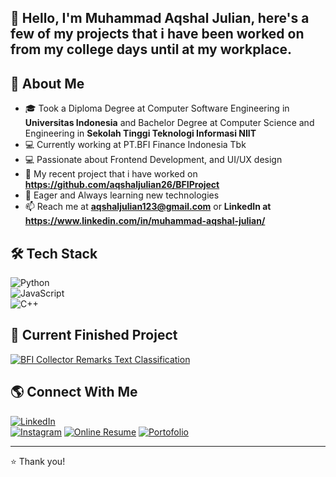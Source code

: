## 👋 Hello, I'm Muhammad Aqshal Julian, here's a few of my projects that i have been worked on from my college days until at my workplace.

## 🚀 About Me  
- 🎓 Took a Diploma Degree at Computer Software Engineering in **Universitas Indonesia** and Bachelor Degree at Computer Science and Engineering in **Sekolah Tinggi Teknologi Informasi NIIT**
- 💻 Currently working at PT.BFI Finance Indonesia Tbk
- 💻 Passionate about Frontend Development, and UI/UX design 
- 🎯 My recent project that i have worked on **https://github.com/aqshaljulian26/BFIProject**  
- 📖 Eager and Always learning new technologies 
- 📫 Reach me at **aqshaljulian123@gmail.com** or **LinkedIn at https://www.linkedin.com/in/muhammad-aqshal-julian/**  

## 🛠 Tech Stack  
![Python](https://img.shields.io/badge/Python-3776AB?style=for-the-badge&logo=python&logoColor=white)  
![JavaScript](https://img.shields.io/badge/JavaScript-F7DF1E?style=for-the-badge&logo=javascript&logoColor=black)    
![C++](https://img.shields.io/badge/C++-00599C?style=for-the-badge&logo=c%2B%2B&logoColor=white)  
<!-- Add more tech stack badges -->


## 🚀 Current Finished Project 
[![BFI Collector Remarks Text Classification](https://github-readme-stats.vercel.app/api/pin/?username=aqshaljulian26&repo=BFIProject&theme=radical)](https://github.com/aqshaljulian26/BFIProject)  
<!-- Add more project cards -->

## 🌎 Connect With Me  
[![LinkedIn](https://img.shields.io/badge/LinkedIn-0A66C2?style=for-the-badge&logo=linkedin&logoColor=white)](https://www.linkedin.com/in/muhammad-aqshal-julian/)  
[![Instagram](https://img.shields.io/badge/Instagram-E4405F?style=for-the-badge&logo=instagram&logoColor=white)](https://instagram.com/aqshaljulian_)
[![Online Resume](https://img.shields.io/badge/OnlineResume-FF5722?style=for-the-badge&logo=web&logoColor=white)](https://resume-muhammad-aqshal.streamlit.app) 
[![Portofolio](https://img.shields.io/badge/Portfolio-FF5722?style=for-the-badge&logo=web&logoColor=white)](https://drive.google.com/file/d/1F0Huvs9rxP7UU7aDP4dCbp2-SMm0_-xv/view?usp=sharing) 

---

⭐️ Thank you!

